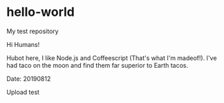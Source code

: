 # hello-world
My test repository

Hi Humans!

Hubot here, I like Node.js and Coffeescript (That's what I'm madeof!).
I've had taco on the moon and find them far superior to Earth tacos.



Date: 20190812

Upload test